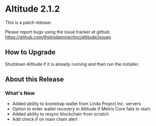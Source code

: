 # Altitude 2.1.2

This is a patch release.

Please report bugs using the issue tracker at github: https://github.com/thelindaprojectinc/altitude/issues

## How to Upgrade
Shutdown Altitude if it is already running and then run the installer.

## About this Release

### What's New
- Added ability to bootstrap wallet from Linda Project Inc. servers
- Option to enter wallet recovery in Altitude if Metrix Core fails to start.
- Added ability to resync blockchain from scratch
- Add check if on main chain alert
